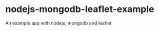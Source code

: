 nodejs-mongodb-leaflet-example
==============================

An example app with nodejs, mongodb and leaflet
